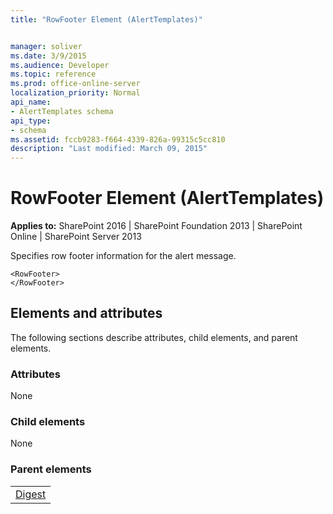 ```yaml
---
title: "RowFooter Element (AlertTemplates)"


manager: soliver
ms.date: 3/9/2015
ms.audience: Developer
ms.topic: reference
ms.prod: office-online-server
localization_priority: Normal
api_name:
- AlertTemplates schema
api_type:
- schema
ms.assetid: fccb9283-f664-4339-826a-99315c5cc810
description: "Last modified: March 09, 2015"
---
```


# RowFooter Element (AlertTemplates)

 
  
 **Applies to:** SharePoint 2016 | SharePoint Foundation 2013 | SharePoint Online | SharePoint Server 2013
  
Specifies row footer information for the alert message.
  
```
<RowFooter>
</RowFooter>
```

## Elements and attributes

The following sections describe attributes, child elements, and parent elements.

### Attributes

None
  
### Child elements

None
  
### Parent elements

||
|:-----|
|[Digest](digest-element-alerttemplates.md)|
   

